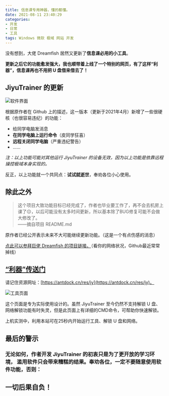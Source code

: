 ```yaml
---
title: 信息课专用神器，懂的都懂。
date: 2021-08-11 23:40:29
categories:
- 开发
- 日常
- 工具
tags: Windows 微软 极域 网站 开发
---
```


没有想到，大佬 Dreamfish 居然又更新了**信息课必用的小工具**。 

**更新之后它的功能愈发强大，我也顺带着上线了一个特别的网页，有了这样“利器”，信息课再也不用把 U 盘借来借去了！**

<!-- more -->

## JiyuTrainer 的更新

![软件界面](https://s1.ax1x.com/2020/08/24/dDfqET.png)

根据原作者在 Github 上的描述，这一版本（更新于2021年4月）新增了一些很硬核（也很容易违纪）的功能：

- 给同学电脑发消息
- **在同学电脑上运行命令**（皮同学狂喜）
- **远程关闭同学电脑**（严重违纪警告）
- ......

*注：以上功能可能对其他运行 JiyuTrainer 的设备无效，因为以上功能是依靠远程操控极域本身实现的。*

反正，以上功能就一个共同点：**试试就逝世**，奉劝各位小心使用。

## 除此之外

>这个项目大致功能目标已经完成了，作者也毕业要工作了，再不会去机房上课了😔，以后可能没有太多时间更新，所以基本除了BUG修复可能不会做大修改了。  
>——摘自项目 README.md

原作者已经公开表示未来不大可能继续更新功能。（这是一个有点伤感的消息）

[点此可以参拜巨佬 Dreamfish 的项目链接。](https://antdock.cn/goto/github.com/imengyu/JiYuTrainer)（看你的网络状况，Github最近常常掉线）

## [“利器”传送门](https://antdock.cn/res/jy)

请记住资源网址：[https://antdock.cn/res/jy](https://antdock.cn/res/jy)。

![工具页面](https://z3.ax1x.com/2021/08/11/fadQRe.jpg)

这个页面是专为实际使用设计的。虽然 JiyuTrainer 至今仍然不支持解锁 U 盘、网络解锁功能有时失灵，但是此页面上有详细的CMD命令，可帮助你快速解锁。

上机实测中，利用本站可在25秒内开始运行工具、解锁 U 盘和网络。

## 最后的警示

### 无论如何，作者开发 JiyuTrainer 的初衷只是为了更开放的学习环境， 滥用软件只会带来糟糕的结果。奉劝各位，一定不要随意使用软件功能，否则：

## 一切后果自负！